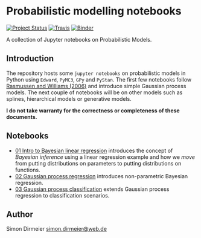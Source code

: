 
# Probabilistic modelling notebooks


[![Project Status](http://www.repostatus.org/badges/latest/wip.svg)](http://www.repostatus.org/#wip)
[![Travis](https://travis-ci.org/dirmeier/probabilistic-modelling-notebooks.svg?branch=master)](https://travis-ci.org/dirmeier/probabilistic-modelling-notebooks)
[![Binder](https://mybinder.org/badge.svg)](https://mybinder.org/v2/gh/dirmeier/probabilistic-modelling-notebooks/master)

A collection of Jupyter notebooks on Probabilistic Models.

## Introduction

The repository hosts some `jupyter notebooks` on probabilistic models in Python using  `Edward`, `PyMC3`, `GPy` and `PyStan`. The first few notebooks follow [Rasmussen and Williams (2006)](http://www.gaussianprocess.org/gpml/) and introduce simple Gaussian process models. The next couple of notebooks will be on other models such as splines, hierarchical models or generative models.

**I do not take warranty for the correctness or completeness of these documents.**

## Notebooks

- [01 Intro to Bayesian linear regression](https://nbviewer.jupyter.org/github/dirmeier/probabilistic-modelling-notebooks/tree/master/01-bayesian_regression.ipynb) introduces the concept of *Bayesian inference* using a linear regression example and how we *move* from putting distributions on parameters to putting distributions on functions.
- [02 Gaussian process regression](https://nbviewer.jupyter.org/github/dirmeier/probabilistic-modelling-notebooks/blob/master/02-gaussian_process_regression.ipynb) introduces non-parametric Bayesian regression.
- [03 Gaussian process classification](https://nbviewer.jupyter.org/github/dirmeier/probabilistic-modelling-notebooks/blob/master/03-gaussian_process_classification.ipynb) extends Gaussian process regression to classification scenarios. 

## Author

Simon Dirmeier <a href="mailto:simon.dirmeier@web.de">simon.dirmeier@web.de</a>
